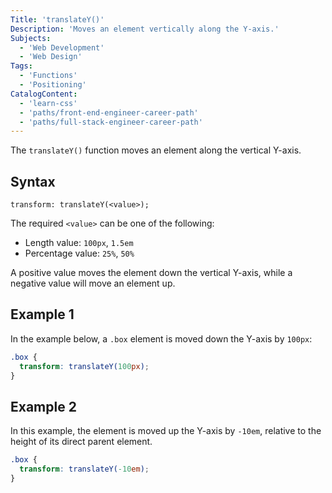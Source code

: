 ```yaml
---
Title: 'translateY()'
Description: 'Moves an element vertically along the Y-axis.'
Subjects:
  - 'Web Development'
  - 'Web Design'
Tags:
  - 'Functions'
  - 'Positioning'
CatalogContent:
  - 'learn-css'
  - 'paths/front-end-engineer-career-path'
  - 'paths/full-stack-engineer-career-path'
---
```


The `translateY()` function moves an element along the vertical Y-axis.

## Syntax

```pseudo
transform: translateY(<value>);
```

The required `<value>` can be one of the following:

- Length value: `100px`, `1.5em`
- Percentage value: `25%`, `50%`

A positive value moves the element down the vertical Y-axis, while a negative value will move an element up.

## Example 1

In the example below, a `.box` element is moved down the Y-axis by `100px`:

```css
.box {
  transform: translateY(100px);
}
```

## Example 2

In this example, the element is moved up the Y-axis by `-10em`, relative to the height of its direct parent element.

```css
.box {
  transform: translateY(-10em);
}
```
